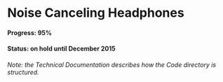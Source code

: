 # Noise Canceling Headphones
#### Progress: 95% 
#### Status: on hold until December 2015
###### Note: the Technical Documentation describes how the Code directory is structured. 
